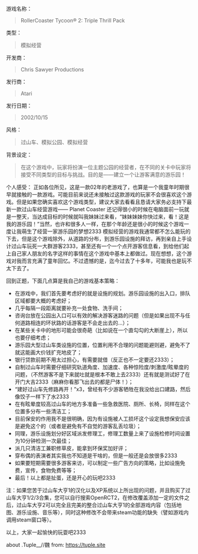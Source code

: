 游戏名称：
> RollerCoaster Tycoon® 2: Triple Thrill Pack

类型：
> 模拟经营

开发商：
> Chris Sawyer Productions

发行商：
> Atari

发行日期：
> 2002/10/15

风格：
> 过山车、模拟公园、模拟经营

背景设定：
> 在这个游戏中，玩家将扮演一位主题公园的经营者，在不同的关卡中玩家将接受不同类型的目标与挑战。目的是——建立一个让游客满意的游乐园！

个人感受：
正如各位所见，这是一款02年的老游戏了，也算是一个我童年时期很早就接触的一款游戏。可能目前来说还未接触过这款游戏的玩家不会很喜欢这个游戏。但是如果您确实喜欢这个游戏类型，建议大家去看看且恳请大家务必支持下最新一款过山车经营游戏—— Planet Coaster
还记得很小的时候在电脑面前一玩就是一整天，当达成目标的时候就叫我妹妹过来看，“妹妹妹妹你快过来，看！这是我的游乐园！”当然，也许和很多人一样，在那个年龄还是很小的时候这个游戏一度让我萌生了经营一家游乐园的梦想2333
模拟经营的游戏我通常都不怎么能玩的下去，但是这个游戏除外，从道路的分布，到游乐园设施的拜访，再到亲自上手设计过山车玩死一大群游客2333，甚至还有一个一个点开游客信息看，到给他们起上自己家人朋友的名字这样的事情在这个游戏中基本上都做过。现在想想，这个游戏对我而言充满了童年回忆。不过遗憾的是，迄今过去了十多年，可能我也是玩不太下去了。

回到正题，下面几点算是我自己的游戏基本策略：
- 在游戏中，我们首先要考虑好的就是设施的规划。游乐园设施的出入口，排队区域都要大概的考虑好；
- 几乎每隔一段距离就要补充一处食物、洗手间；
- 咨询台放在公园出入口可以有效的解决游客迷路的问题（但是如果出现不与任何道路相连的环状路的话游客是不会走出去的...）；
- 在某些关卡中的地形可能会很奇葩（比如说在一个直勾勾的大断崖上），所以也要仔细考虑；
- 游乐园大型过山车类设施的位置，位置利用不合理的问题能避则避，避免不了就这能画大价钱扩充地皮了；
- 银行贷款前期不用太过担心，有需要就借（反正也不一定要还2333）；
- 自制过山车时需要仔细研究轨道角度、加速度、各种惊险度/刺激度/眩晕度的问题，（不然游客不是下来就吐就是根本不敢上去2333）还有就是测试好了在开门大吉2333（麻麻你看那飞出去的都是尸体！）；
- “建好过山车先修路再开！”x3，曾经有不少游客牺牲在我没给出口建路，然后像饺子一样下了水2333
- 在有眩晕度较高过山车的地方多准备一些急救医院、厕所、长椅，同样在这个位置多分布一些清洁工；
- 目前保安的作用我不是很明确，因为有设施被人工损坏这个设定我想保安应该是避免这个的（或者是避免有不自觉的游客乱丢垃圾）；
- 同理，游乐设施划分好区域派发修理工，修理工数量上来了设施检修时间设置为10分钟检测一次最佳；
- 派几只清洁工兼职修草皮，能拿到环保奖加好评；
- 穿布偶的表演者其实我也不知道是干啥的，但是一般还是会放很多2333
- 如果要短期需要很多游客来访，可以制定一些广告方向的策略，比如设施免费，宣传，食物免费等等；
- 最后！以上都是扯蛋，还是开心的玩吧2333

注：如果您苦于过山车大亨1的汉化以及XP系统以上所出现的问题，并且购买了过山车大亨1/2/3合集，您可以自行搜索OpenRCT2，在修改覆盖添加一定的文件之后，过山车大亨2可以完全且完美的整合过山车大亨1的全部游戏内容（包括地图、游乐设施、音乐等），同时这种修改不会带来steam功能的缺失（譬如游戏内调用steam窗口等）。

  以上，大家一起愉快的玩耍吧2333

about .Tuple__//魏
from: https://tuple.site
